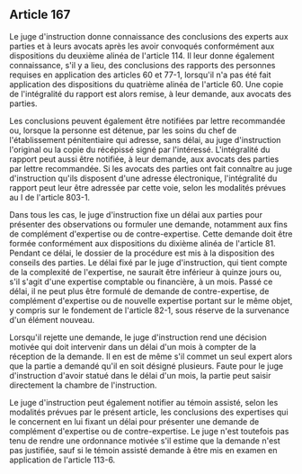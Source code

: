 Article 167
----
Le juge d'instruction donne connaissance des conclusions des experts aux parties
et à leurs avocats après les avoir convoqués conformément aux dispositions du
deuxième alinéa de l'article 114. Il leur donne également connaissance, s'il y a
lieu, des conclusions des rapports des personnes requises en application des
articles 60 et 77-1, lorsqu'il n'a pas été fait application des dispositions du
quatrième alinéa de l'article 60. Une copie de l'intégralité du rapport est
alors remise, à leur demande, aux avocats des parties.

Les conclusions peuvent également être notifiées par lettre recommandée ou,
lorsque la personne est détenue, par les soins du chef de l'établissement
pénitentiaire qui adresse, sans délai, au juge d'instruction l'original ou la
copie du récépissé signé par l'intéressé. L'intégralité du rapport peut aussi
être notifiée, à leur demande, aux avocats des parties par lettre recommandée.
Si les avocats des parties ont fait connaître au juge d'instruction qu'ils
disposent d'une adresse électronique, l'intégralité du rapport peut leur être
adressée par cette voie, selon les modalités prévues au I de l'article 803-1.

Dans tous les cas, le juge d'instruction fixe un délai aux parties pour
présenter des observations ou formuler une demande, notamment aux fins de
complément d'expertise ou de contre-expertise. Cette demande doit être formée
conformément aux dispositions du dixième alinéa de l'article 81. Pendant ce
délai, le dossier de la procédure est mis à la disposition des conseils des
parties. Le délai fixé par le juge d'instruction, qui tient compte de la
complexité de l'expertise, ne saurait être inférieur à quinze jours ou, s'il
s'agit d'une expertise comptable ou financière, à un mois. Passé ce délai, il ne
peut plus être formulé de demande de contre-expertise, de complément d'expertise
ou de nouvelle expertise portant sur le même objet, y compris sur le fondement
de l'article 82-1, sous réserve de la survenance d'un élément nouveau.

Lorsqu'il rejette une demande, le juge d'instruction rend une décision motivée
qui doit intervenir dans un délai d'un mois à compter de la réception de la
demande. Il en est de même s'il commet un seul expert alors que la partie a
demandé qu'il en soit désigné plusieurs. Faute pour le juge d'instruction
d'avoir statué dans le délai d'un mois, la partie peut saisir directement la
chambre de l'instruction.

Le juge d'instruction peut également notifier au témoin assisté, selon les
modalités prévues par le présent article, les conclusions des expertises qui le
concernent en lui fixant un délai pour présenter une demande de complément
d'expertise ou de contre-expertise. Le juge n'est toutefois pas tenu de rendre
une ordonnance motivée s'il estime que la demande n'est pas justifiée, sauf si
le témoin assisté demande à être mis en examen en application de l'article
113-6.
